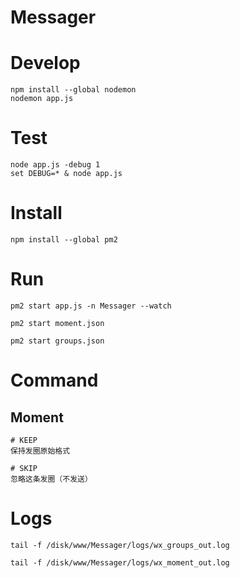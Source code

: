 # Messager

# Develop
	npm install --global nodemon
	nodemon app.js

# Test
	node app.js -debug 1
	set DEBUG=* & node app.js
	
# Install
	npm install --global pm2

# Run
	pm2 start app.js -n Messager --watch
	
	pm2 start moment.json
	
	pm2 start groups.json

# Command

## Moment

	# KEEP
	保持发圈原始格式

	# SKIP
	忽略这条发圈（不发送）

	
# Logs
	tail -f /disk/www/Messager/logs/wx_groups_out.log
	
	tail -f /disk/www/Messager/logs/wx_moment_out.log
